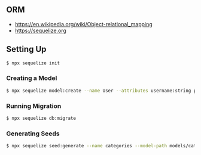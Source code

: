 ## ORM

- https://en.wikipedia.org/wiki/Object-relational_mapping
- https://sequelize.org

## Setting Up

```sh
$ npx sequelize init
```

### Creating a Model

```sh
$ npx sequelize model:create --name User --attributes username:string password:string
```

### Running Migration

```sh
$ npx sequelize db:migrate
```

### Generating Seeds

```sh
$ npx sequelize seed:generate --name categories --model-path models/category.js
```
